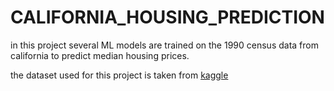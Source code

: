 # CALIFORNIA_HOUSING_PREDICTION
in this project several ML models are trained on the 1990 census data from california to predict median housing prices.

the dataset used for this project is taken from [kaggle](https://www.kaggle.com/datasets/camnugent/california-housing-prices)